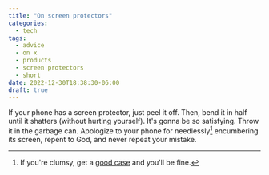 ```yaml
---
title: "On screen protectors"
categories:
  - tech
tags:
  - advice
  - on x
  - products
  - screen protectors
  - short
date: 2022-12-30T18:38:30-06:00
draft: true
---
```


If your phone has a screen protector, just peel it off. Then, bend it in half until it shatters (without hurting yourself). It's gonna be so satisfying. Throw it in the garbage can. Apologize to your phone for needlessly[^1] encumbering its screen, repent to God, and never repeat your mistake.

[^1]: If you're clumsy, get a [good case](https://caudabe.com) and you'll be fine.
